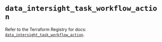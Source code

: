 # `data_intersight_task_workflow_action`

Refer to the Terraform Registry for docs: [`data_intersight_task_workflow_action`](https://registry.terraform.io/providers/ciscodevnet/intersight/1.0.71/docs/data-sources/task_workflow_action).
